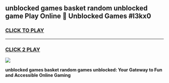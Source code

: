 
## unblocked games basket random unblocked game Play Online 👋 Unblocked Games #l3kx0
<h3>
<a href="https://premium.freeplayer.one?title=unblocked_games_basket_random&ref=21F">CLICK TO PLAY</a></h3>
<hr>

<h3>
<a href="https://premium.freeplayer.one?title=unblocked_games_basket_random&ref=21F">CLICK 2 PLAY</a>
  
</h3>

<a href="https://premium.freeplayer.one?title=unblocked_games_basket_random&ref=21F/"><img src="https://clearcache.store/games.png"></a>


**unblocked games basket random games unblocked: Your Gateway to Fun and Accessible Online Gaming**

